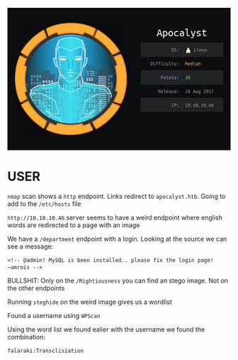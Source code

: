 ![](./logo.png)

# USER

`nmap` scan shows a `http` endpoint. Links redirect to `apocalyst.htb`. Going to add to the `/etc/hosts` file

`http://10.10.10.46` server seems to have a weird endpoint where english words are redirected to a page with an image


We have a `/department` endpoint with a login. Looking at the source we can see a message:

```
<!-- @admin! MySQL is been installed.. please fix the login page! ~amrois -->
```

BULLSHIT: Only on the `/Rightiousness​` you can find an stego image. Not on the other endpoints

Running `steghide` on the weird image gives us a wordlist

Found a username using ``WPScan``

Using the word list we found ealier with the username we found the combination:

```
falaraki:Transclisiation
```
